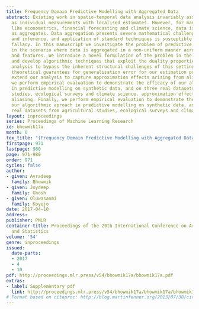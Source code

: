 ```yaml
---
title: Frequency Domain Predictive Modelling with Aggregated Data
abstract: Existing work in spatio-temporal data analysis invariably assumes data available
  as individual measurements with localised estimates. However, for many applications
  like econometrics, financial forecasting and climate science, data is often obtained
  as aggregates. Data aggregation presents severe mathematical challenges to learning
  and inference, and application of standard techniques is susceptible to ecological
  fallacy. In this manuscript we investigate the problem of predictive linear modelling
  in the scenario where data is aggregated in a non-uniform manner across targets
  and features. We introduce a novel formulation of the problem in the frequency domain,
  and develop algorithmic techniques that exploit the duality properties of Fourier
  analysis to bypass the inherent structural challenges of this setting. We provide
  theoretical guarantees for generalisation error for our estimation procedure and
  extend our analysis to capture approximation effects arising from aliasing. Finally,
  we perform empirical evaluation to demonstrate the efficacy of our algorithmic aproach
  in predictive modelling on synthetic data, and on three real datasets from agricultural
  studies, ecological surveys and climate science. approximation effects arising from
  aliasing. Finally, we perform empirical evaluation to demonstrate the efficacy of
  our algorithmic aproach in predictive modelling on synthetic data, and on three
  real datasets from agricultural studies, ecological surveys and climate science.
layout: inproceedings
series: Proceedings of Machine Learning Research
id: bhowmik17a
month: 0
tex_title: "{Frequency Domain Predictive Modelling with Aggregated Data}"
firstpage: 971
lastpage: 980
page: 971-980
order: 971
cycles: false
author:
- given: Avradeep
  family: Bhowmik
- given: Joydeep
  family: Ghosh
- given: Oluwasanmi
  family: Koyejo
date: 2017-04-10
address: 
publisher: PMLR
container-title: Proceedings of the 20th International Conference on Artificial Intelligence
  and Statistics
volume: '54'
genre: inproceedings
issued:
  date-parts:
  - 2017
  - 4
  - 10
pdf: http://proceedings.mlr.press/v54/bhowmik17a/bhowmik17a.pdf
extras:
- label: Supplementary pdf
  link: http://proceedings.mlr.press/v54/bhowmik17a/bhowmik17a/bhowmik17a-supp.pdf
# Format based on citeproc: http://blog.martinfenner.org/2013/07/30/citeproc-yaml-for-bibliographies/
---
```

